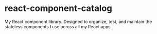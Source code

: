 # react-component-catalog
My React component library. Designed to organize, test, and maintain the stateless components I use across all my React apps.
